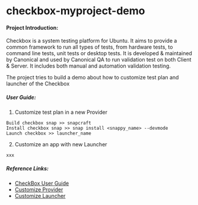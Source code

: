 # checkbox-myproject-demo

#### Project Introduction:
Checkbox is a system testing platform for Ubuntu. It aims to provide a common framework to run all types of tests, from hardware tests, to command line tests, unit tests or desktop tests. It is developed & maintained by Canonical and used by Canonical QA to run validation test on both Client & Server. It includes both manual and automation validation testing.

The project tries to build a demo about how to customize test plan and launcher of the Checkbox


##### User Guide:
1. Customize test plan in a new Provider
```
Build checkbox snap >> snapcraft
Install checkbox snap >> snap install <snappy_name> --devmode
Launch checkbox >> launcher_name
```
2. Customize an app with new Launcher
```
xxx
```


##### Reference Links:
- [CheckBox User Guide](https://checkbox.readthedocs.io/en/latest/using.html#getting-started)
- [Customize Provider]()
- [Customize Launcher](https://checkbox.readthedocs.io/en/latest/custom-app.html)
